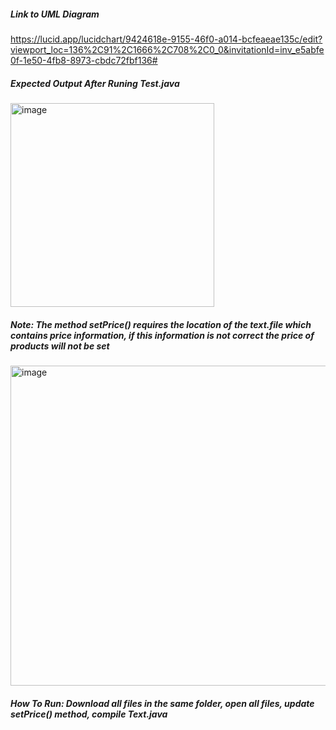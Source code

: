 ##### Link to UML Diagram
https://lucid.app/lucidchart/9424618e-9155-46f0-a014-bcfeaeae135c/edit?viewport_loc=136%2C91%2C1666%2C708%2C0_0&invitationId=inv_e5abfe0f-1e50-4fb8-8973-cbdc72fbf136#

##### Expected Output After Runing Test.java
<img width="326" alt="image" src="https://user-images.githubusercontent.com/94568955/194221302-9386fe85-c6a4-441a-8e3a-27afc5f22776.png">

##### Note: The method setPrice() requires the location of the text.file which contains price information, if this information is not correct the price of products will not be set
<img width="512" alt="image" src="https://user-images.githubusercontent.com/94568955/194220585-f06bf7bd-796e-4c8d-8d11-f6326c183f1c.png">

##### How To Run: Download all files in the same folder, open all files, update setPrice() method, compile Text.java
